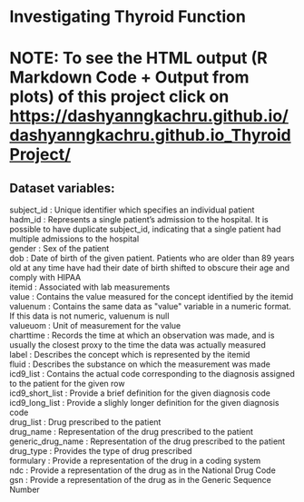 # Investigating Thyroid Function

# NOTE: To see the HTML output (R Markdown Code + Output from plots) of this project click on https://dashyanngkachru.github.io/dashyanngkachru.github.io_ThyroidProject/ 

## Dataset variables:
     
subject_id : Unique identifier which specifies an individual patient   
hadm_id : Represents a single patient’s admission to the hospital. It is possible to have duplicate subject_id, indicating that a single patient had multiple admissions to the hospital     
gender : Sex of the patient    
dob : Date of birth of the given patient. Patients who are older than 89 years old at any time have had their date of birth shifted to obscure their age and comply with HIPAA   
itemid : Associated with lab measurements   
value : Contains the value measured for the concept identified by the itemid   
valuenum : Contains the same data as "value" variable in a numeric format. If this data is not numeric, valuenum is null   
valueuom : Unit of measurement for the value   
charttime : Records the time at which an observation was made, and is usually the closest proxy to the time the data was actually measured  
label : Describes the concept which is represented by the itemid   
fluid : Describes the substance on which the measurement was made   
icd9_list : Contains the actual code corresponding to the diagnosis assigned to the patient for the given row   
icd9_short_list : Provide a brief definition for the given diagnosis code   
icd9_long_list : Provide a slighly longer definition for the given diagnosis code   
drug_list : Drug prescribed to the patient   
drug_name : Representation of the drug prescribed to the patient   
generic_drug_name : Representation of the drug prescribed to the patient   
drug_type : Provides the type of drug prescribed   
formulary : Provide a representation of the drug in a coding system   
ndc : Provide a representation of the drug as in the National Drug Code   
gsn : Provide a representation of the drug as in the Generic Sequence Number
